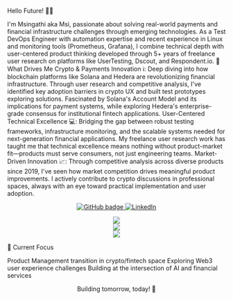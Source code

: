 Hello Future! 👋🏽

I'm Msingathi aka Msi, passionate about solving real-world payments and financial infrastructure challenges through emerging technologies.
As a Test DevOps Engineer with automation expertise and recent experience in Linux and monitoring tools (Prometheus, Grafana), I combine technical depth with user-centered product thinking developed through 5+ years of freelance user research on platforms like UserTesting, Dscout, and Respondent.io.
🧠 What Drives Me
Crypto & Payments Innovation ℹ️: Deep diving into how blockchain platforms like Solana and Hedera are revolutionizing financial infrastructure. Through user research and competitive analysis, I've identified key adoption barriers in crypto UX and built test prototypes exploring solutions. Fascinated by Solana's Account Model and its implications for payment systems, while exploring Hedera's enterprise-grade consensus for institutional fintech applications.
User-Centered Technical Excellence 💻: Bridging the gap between robust testing frameworks, infrastructure monitoring, and the scalable systems needed for next-generation financial applications. My freelance user research work has taught me that technical excellence means nothing without product-market fit—products must serve consumers, not just engineering teams.
Market-Driven Innovation 📈: Through competitive analysis across diverse products since 2019, I've seen how market competition drives meaningful product improvements. I actively contribute to crypto discussions in professional spaces, always with an eye toward practical implementation and user adoption.
<p align="center">
  <a href="https://github.com/MsingathiM?tab=followers">
    <img src="https://img.shields.io/github/followers/MsingathiM?label=Followers&logo=GitHub&style=for-the-badge" alt="GitHub badge" />
  </a>
  <a href="https://linkedin.com/in/your-linkedin">
    <img src="https://img.shields.io/badge/-LinkedIn-blue?style=for-the-badge&logo=Linkedin&logoColor=white" alt="LinkedIn" />
  </a>
</p>
<p align="center">
  <img src="https://github-readme-stats.vercel.app/api?username=MsingathiM&theme=dark&hide_border=false&include_all_commits=true&count_private=true" /> <br />
  <img src="https://github-readme-streak-stats.herokuapp.com/?user=MsingathiM&theme=dark&hide_border=false"><br />
  <img src="https://github-readme-stats.vercel.app/api/top-langs/?username=MsingathiM&theme=dark&hide_border=false&include_all_commits=true&count_private=true&layout=compact">
</p>
🚀 Current Focus

Product Management transition in crypto/fintech space
Exploring Web3 user experience challenges
Building at the intersection of AI and financial services

<p align="center">Building tomorrow, today! 🌟</p>
